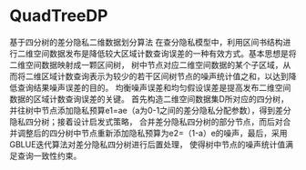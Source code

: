 # QuadTreeDP
基于四分树的差分隐私二维数据划分算法
在查分隐私模型中，利用区间书结构进行二维空间数据发布是降低较大区域计数查询误差的一种有效方式。基本思想是将二维空间数据映射成一颗区间树，
树中节点对应二维空间数据的某个子区域，从而将二维区域计数查询表示为较少的若干区间树节点的噪声统计值之和，以达到降低查询结果噪声误差的目的。
均衡噪声误差和均匀假设误差是提高发布二维空间数据的区域计数查询误差的关键。
首先构造二维空间数据集D所对应的四分树，并往树中节点添加隐私预算e1=ae（a为0-1之间的差分隐私分配参数），得到差分隐私四分树；接着设计启发式策略，
合并差分隐私四分树的部分节点，而后对合并调整后的四分树中节点重新添加隐私预算为e2=（1-a）e的噪声，最后，采用GBLUE迭代算法对差分隐私四分树进行后置处理，
使得树中节点的噪声统计值满足查询一致性约束。
